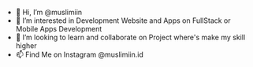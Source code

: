 - 👋 Hi, I’m @muslimiin
- 👀 I’m interested in Development Website and Apps on FullStack or Mobile Apps Development
- 💞️ I’m looking to learn and collaborate on Project where's make my skill higher
- 📫 Find Me on Instagram @muslimiin.id
